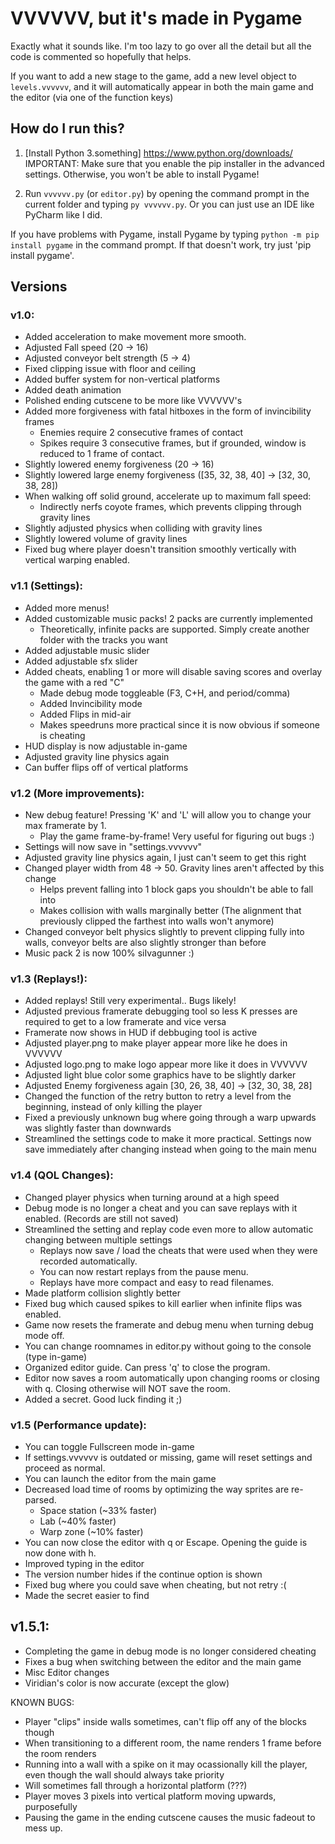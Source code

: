 # VVVVVV, but it's made in Pygame

Exactly what it sounds like. I'm too lazy to go over all the detail but all the code is commented so hopefully that helps.

If you want to add a new stage to the game, add a new level object to `levels.vvvvvv`, and it will automatically appear in both the main game and the editor (via one of the function keys)

## How do I run this?
1. [Install Python 3.something] https://www.python.org/downloads/
IMPORTANT: Make sure that you enable the pip installer in the advanced settings. Otherwise, you won't be able to install Pygame!

2. Run `vvvvvv.py` (or `editor.py`) by opening the command prompt in the current folder and typing `py vvvvvv.py`. Or you can just use an IDE like PyCharm like I did.

If you have problems with Pygame, install Pygame by typing `python -m pip install pygame` in the command prompt. If that doesn't work, try just 'pip install pygame'.

## Versions

### v1.0:

+ Added acceleration to make movement more smooth.
+ Adjusted Fall speed (20 -> 16)
+ Adjusted conveyor belt strength (5 -> 4)
+ Fixed clipping issue with floor and ceiling
+ Added buffer system for non-vertical platforms
+ Added death animation
+ Polished ending cutscene to be more like VVVVVV's
+ Added more forgiveness with fatal hitboxes in the form of invincibility frames
   + Enemies require 2 consecutive frames of contact
   + Spikes require 3 consecutive frames, but if grounded, window is reduced to 1 frame of contact.
+ Slightly lowered enemy forgiveness (20 -> 16)
+ Slightly lowered large enemy forgiveness ([35, 32, 38, 40] -> [32, 30, 38, 28])
+ When walking off solid ground, accelerate up to maximum fall speed:
   + Indirectly nerfs coyote frames, which prevents clipping through gravity lines
+ Slightly adjusted physics when colliding with gravity lines
+ Slightly lowered volume of gravity lines
+ Fixed bug where player doesn't transition smoothly vertically with vertical warping enabled.

### v1.1 (Settings):

+ Added more menus!
+ Added customizable music packs! 2 packs are currently implemented
	+ Theoretically, infinite packs are supported. Simply create another folder with the tracks you want
+ Added adjustable music slider
+ Added adjustable sfx slider
+ Added cheats, enabling 1 or more will disable saving scores and overlay the game with a red "C"
	+ Made debug mode toggleable (F3, C+H, and period/comma)
	+ Added Invincibility mode
	+ Added Flips in mid-air
	+ Makes speedruns more practical since it is now obvious if someone is cheating
+ HUD display is now adjustable in-game
+ Adjusted gravity line physics again
+ Can buffer flips off of vertical platforms

### v1.2 (More improvements):

+ New debug feature! Pressing 'K' and 'L' will allow you to change your max framerate by 1.
	+ Play the game frame-by-frame! Very useful for figuring out bugs :)
+ Settings will now save in "settings.vvvvvv"
+ Adjusted gravity line physics again, I just can't seem to get this right
+ Changed player width from 48 -> 50. Gravity lines aren't affected by this change
	+ Helps prevent falling into 1 block gaps you shouldn't be able to fall into
	+ Makes collision with walls marginally better (The alignment that previously clipped the farthest into walls won't anymore)
+ Changed conveyor belt physics slightly to prevent clipping fully into walls, conveyor belts are also slightly stronger than before
+ Music pack 2 is now 100% siIvagunner :)

### v1.3 (Replays!):

+ Added replays! Still very experimental.. Bugs likely!
+ Adjusted previous framerate debugging tool so less K presses are required to get to a low framerate and vice versa
+ Framerate now shows in HUD if debbuging tool is active
+ Adjusted player.png to make player appear more like he does in VVVVVV
+ Adjusted logo.png to make logo appear more like it does in VVVVVV
+ Adjusted light blue color some graphics have to be slightly darker
+ Adjusted Enemy forgiveness again [30, 26, 38, 40] -> [32, 30, 38, 28]
+ Changed the function of the retry button to retry a level from the beginning, instead of only killing the player
+ Fixed a previously unknown bug where going through a warp upwards was slightly faster than downwards
+ Streamlined the settings code to make it more practical. Settings now save immediately after changing instead when going to the main menu

### v1.4 (QOL Changes):

+ Changed player physics when turning around at a high speed
+ Debug mode is no longer a cheat and you can save replays with it enabled. (Records are still not saved)
+ Streamlined the setting and replay code even more to allow automatic changing between multiple settings
	+ Replays now save / load the cheats that were used when they were recorded automatically.
	+ You can now restart replays from the pause menu.
	+ Replays have more compact and easy to read filenames.
+ Made platform collision slightly better
+ Fixed bug which caused spikes to kill earlier when infinite flips was enabled.
+ Game now resets the framerate and debug menu when turning debug mode off.
+ You can change roomnames in editor.py without going to the console (type in-game)
+ Organized editor guide. Can press 'q' to close the program.
+ Editor now saves a room automatically upon changing rooms or closing with q. Closing otherwise will NOT save the room.
+ Added a secret. Good luck finding it ;)

### v1.5 (Performance update):

+ You can toggle Fullscreen mode in-game
+ If settings.vvvvvv is outdated or missing, game will reset settings and proceed as normal.
+ You can launch the editor from the main game
+ Decreased load time of rooms by optimizing the way sprites are re-parsed.
	+ Space station (~33% faster)
	+ Lab (~40% faster)
	+ Warp zone (~10% faster)
+ You can now close the editor with q or Escape. Opening the guide is now done with h.
+ Improved typing in the editor
+ The version number hides if the continue option is shown
+ Fixed bug where you could save when cheating, but not retry :(
+ Made the secret easier to find

## v1.5.1:

+ Completing the game in debug mode is no longer considered cheating
+ Fixes a bug when switching between the editor and the main game
+ Misc Editor changes
+ Viridian's color is now accurate (except the glow)

KNOWN BUGS:
+ Player "clips" inside walls sometimes, can't flip off any of the blocks though
+ When transitioning to a different room, the name renders 1 frame before the room renders
+ Running into a wall with a spike on it may ocassionally kill the player, even though the wall should always take priority
+ Will sometimes fall through a horizontal platform (???)
+ Player moves 3 pixels into vertical platform moving upwards, purposefully 
+ Pausing the game in the ending cutscene causes the music fadeout to mess up.
